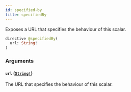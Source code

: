 ```yaml
---
id: specified-by
title: specifiedBy
---
```


Exposes a URL that specifies the behaviour of this scalar.

```graphql
directive @specifiedBy(
  url: String!
)
```

### Arguments

#### `url` ([`String!`](docs/partners/truework/scalars/string.md))

The URL that specifies the behaviour of this scalar.
